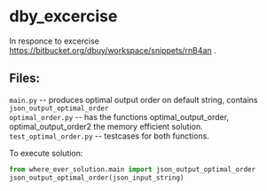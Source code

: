 # dby_excercise
In responce to excercise https://bitbucket.org/dbuy/workspace/snippets/rnB4an .
## Files:
`main.py` -- produces optimal output order on default string, contains `json_output_optimal_order`  
`optimal_order.py` -- has the functions optimal_output_order, optimal_output_order2 the memory efficient solution.  
`test_optimal_order.py` -- testcases for both functions.  
  
  
To execute solution: 
```python
from where_ever_solution.main import json_output_optimal_order
json_output_optimal_order(json_input_string)
```
